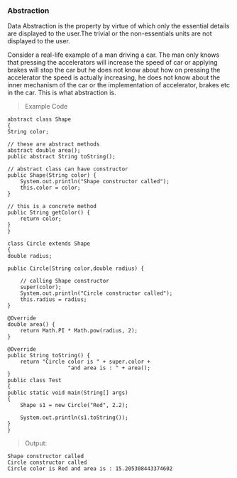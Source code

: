 ### Abstraction
Data Abstraction is the property by virtue of which only the essential details are displayed to the user.The trivial or the non-essentials units are not displayed to the user. 

Consider a real-life example of a man driving a car. The man only knows that pressing the accelerators will increase the speed of car or applying brakes will stop the car but he does not know about how on pressing the accelerator the speed is actually increasing, he does not know about the inner mechanism of the car or the implementation of accelerator, brakes etc in the car. This is what abstraction is.

>Example Code

    abstract class Shape  
    { 
    String color; 
   
    // these are abstract methods 
    abstract double area(); 
    public abstract String toString(); 
      
    // abstract class can have constructor 
    public Shape(String color) { 
        System.out.println("Shape constructor called"); 
        this.color = color; 
    } 
      
    // this is a concrete method 
    public String getColor() { 
        return color; 
    } 
    } 

    class Circle extends Shape 
    { 
    double radius; 
      
    public Circle(String color,double radius) { 
  
        // calling Shape constructor 
        super(color); 
        System.out.println("Circle constructor called"); 
        this.radius = radius; 
    } 
  
    @Override
    double area() { 
        return Math.PI * Math.pow(radius, 2); 
    } 
  
    @Override
    public String toString() { 
        return "Circle color is " + super.color +  
                       "and area is : " + area(); 
    }  
    public class Test  
    { 
    public static void main(String[] args) 
    { 
        Shape s1 = new Circle("Red", 2.2);  
          
        System.out.println(s1.toString()); 
    } 
    } 

>Output:

    Shape constructor called
    Circle constructor called
    Circle color is Red and area is : 15.205308443374602
  